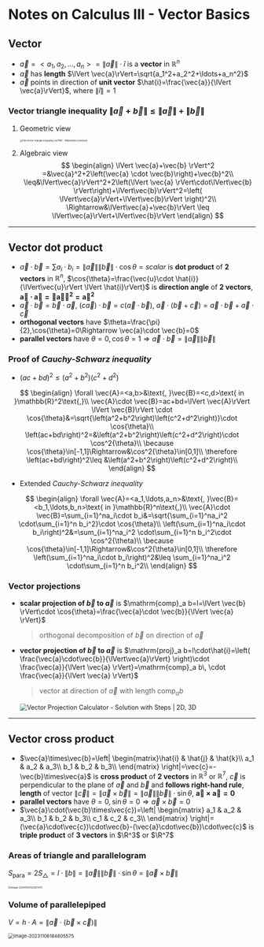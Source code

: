 # Notes on Calculus III - Vector Basics

## **Vector**

* $\vec{a}=<a_1,a_2,\ldots,a_n>=\lVert \vec{a} \rVert\cdot\hat{i}$ is a **vector** in $\mathbb{R}^n$
* $\vec{a}$ has **length** $\lVert \vec{a}\rVert=\sqrt{a_1^2+a_2^2+\ldots+a_n^2}$
* $\vec{a}$ points in direction of **unit vector** $\hat{i}=\frac{\vec{a}}{\lVert \vec{a}\rVert}$, where $\lVert\hat{i}\rVert=1$

### Vector triangle inequality $\lVert \vec{a}+\vec{b} \rVert \leq \lVert \vec{a} \rVert+\lVert \vec{b} \rVert$

1. Geometric view

   <img src="https://upload.wikimedia.org/wikipedia/commons/0/08/Vector_triangle_inequality_vw.PNG" alt="File:Vector triangle inequality vw.PNG - Wikimedia Commons" style="zoom:33%;" />

2. Algebraic view
   $$
   \begin{align}
   \lVert \vec{a}+\vec{b} \rVert^2 =&\vec{a}^2+2\left(\vec{a} \cdot \vec{b}\right)+\vec{b}^2\\
   \leq&\lVert\vec{a}\rVert^2+2\left(\lVert \vec{a} \rVert\cdot\lVert\vec{b} \rVert\right)+\lVert\vec{b}\rVert^2=\left( \lVert\vec{a}\rVert+\lVert\vec{b}\rVert \right)^2\\
   \Rightarrow&\lVert\vec{a}+\vec{b}\rVert \leq \lVert\vec{a}\rVert+\lVert\vec{b}\rVert
   \end{align}
   $$
   

---

## Vector dot product

* $\vec{a}\cdot \vec{b}=\sum a_i\cdot b_i=\lVert \vec{a}\rVert \lVert \vec{b}\rVert \cdot \cos{\theta}=scalar$ is **dot product** of **2 vectors** in $\mathbb{R}^n$, $\cos{\theta}=\frac{\vec{u}\cdot \hat{i}}{\lVert\vec{u}\rVert \lVert \hat{i}\rVert}$ is **direction angle** of **2 vectors**, $\mathbf{\vec{a}\cdot \vec{a}=\lVert \vec{a} \rVert^2=\vec{a}^2}$
* $\vec{a}\cdot\vec{b}=\vec{b}\cdot\vec{a}$, $(c\vec{a})\cdot\vec{b}=c(\vec{a}\cdot\vec{b})$, $\vec{a}\cdot\left(\vec{b}+\vec{c}\right)=\vec{a}\cdot\vec{b}+\vec{a}\cdot\vec{c}$
* **orthogonal vectors** have $\theta=\frac{\pi}{2},\cos{\theta}=0\Rightarrow \vec{a}\cdot \vec{b}=0$
* **parallel vectors** have $\theta=0,\cos{\theta}=1\Rightarrow \vec{a}\cdot \vec{b}=\lVert \vec{a}\rVert \lVert \vec{b}\rVert$

### Proof of *Cauchy-Schwarz inequality*

* $\left(ac+bd\right)^2\leq \left(a^2+b^2\right)\left(c^2+d^2\right)$

$$
\begin{align}
\forall \vec{A}=<a,b>&\text{, }\vec{B}=<c,d>\text{ in }\mathbb{R}^2\text{,}\\
\vec{A}\cdot \vec{B}=ac+bd=\lVert \vec{A}\rVert \lVert \vec{B}\rVert \cdot \cos{\theta}&=\sqrt{\left(a^2+b^2\right)\left(c^2+d^2\right)}\cdot \cos{\theta}\\
\left(ac+bd\right)^2=&\left(a^2+b^2\right)\left(c^2+d^2\right)\cdot \cos^2{\theta}\\
\because \cos{\theta}\in[-1,1]\Rightarrow&\cos^2{\theta}\in[0,1]\\
\therefore \left(ac+bd\right)^2\leq &\left(a^2+b^2\right)\left(c^2+d^2\right)\\
\end{align}
$$

* Extended *Cauchy-Schwarz inequality*

$$
\begin{align}
\forall \vec{A}=<a_1,\ldots,a_n>&\text{, }\vec{B}=<b_1,\ldots,b_n>\text{ in }\mathbb{R}^n\text{,}\\
\vec{A}\cdot \vec{B}=\sum_{i=1}^na_i\cdot b_i&=\sqrt{\sum_{i=1}^na_i^2 \cdot\sum_{i=1}^n b_i^2}\cdot \cos{\theta}\\
\left(\sum_{i=1}^na_i\cdot b_i\right)^2&=\sum_{i=1}^na_i^2 \cdot\sum_{i=1}^n b_i^2\cdot \cos^2{\theta}\\
\because \cos{\theta}\in[-1,1]\Rightarrow&\cos^2{\theta}\in[0,1]\\
\therefore \left(\sum_{i=1}^na_i\cdot b_i\right)^2&\leq \sum_{i=1}^na_i^2 \cdot\sum_{i=1}^n b_i^2\\
\end{align}
$$

### Vector projections

* **scalar projection of $\vec{b}$ to $\vec{a}$** is $\mathrm{comp}_a b=l=\lVert \vec{b} \rVert\cdot \cos{\theta}=\frac{\vec{a}\cdot \vec{b}}{\lVert \vec{a} \rVert}$

  > orthogonal decomposition of $\vec{b}$ on direction of $\vec{a}$

* **vector projection of $\vec{b}$ to $\vec{a}$** is $\mathrm{proj}_a b=l\cdot\hat{i}=\left( \frac{\vec{a}\cdot\vec{b}}{\lVert\vec{a}\rVert} \right)\cdot \frac{\vec{a}}{\lVert \vec{a} \rVert}=\mathrm{comp}_a b\, \cdot \frac{\vec{a}}{\lVert \vec{a} \rVert}$

  > vector at direction of $\vec{a}$ with length $\mathrm{comp}_a b$

  <img src="https://calconcalculator.com/wp-content/uploads/2022/01/images-2-1.png" alt="Vector Projection Calculator - Solution with Steps | 2D, 3D" style="zoom:90%;" />

---

## Vector cross product

* $\vec{a}\times\vec{b}=\left| \begin{matrix}\hat{i} & \hat{j} & \hat{k}\\ a_1 & a_2 & a_3\\ b_1 & b_2 & b_3\\ \end{matrix} \right|=\vec{c}=-\vec{b}\times\vec{a}$ is **cross product** of **2 vectors** in $\mathbb{R}^3$ or $\mathbb{R}^7$, $\vec{c}$ is perpendicular to the plane of $\vec{a}$ and $\vec{b}$ and **follows right-hand rule**, **length** of vector $\lVert \vec{c}\rVert=\lVert\vec{a}\times\vec{b}\rVert=\lVert\vec{a}\rVert\lVert\vec{b}\rVert\cdot\sin{\theta}$, $\mathbf{\vec{a}\times\vec{a}=0}$
* **parallel vectors** have $\theta=0,\sin{\theta}=0\Rightarrow\vec{a}\times\vec{b}=0$
* $\vec{a}\cdot(\vec{b}\times\vec{c})=\left| \begin{matrix} a_1 & a_2 & a_3\\ b_1 & b_2 & b_3\\ c_1 & c_2 & c_3\\ \end{matrix} \right|=(\vec{a}\cdot\vec{c})\cdot\vec{b}-(\vec{a}\cdot\vec{b})\cdot\vec{c}$ is **triple product** of **3 vectors** in $\R^3$ or $\R^7$

### Areas of triangle and parallelogram

$S_{\mathrm{para}}=2S_\triangle=l\cdot \lVert b\rVert=\lVert\vec{a}\rVert\lVert\vec{b}\rVert\cdot\sin{\theta}=\lVert\vec{a}\times\vec{b}\rVert$

<img src="C:\Users\yangy\AppData\Roaming\Typora\typora-user-images\image-20240124122921431.png" alt="image-20240124122921431" style="zoom:35%;" />

### Volume of parallelepiped

$V=h\cdot A=\lVert \vec{a}\cdot(\vec{b}\times\vec{c})\rVert$

<img src="C:\Users\yangy\AppData\Roaming\Typora\typora-user-images\image-20231106184805575.png" alt="image-20231106184805575" style="zoom:67%;" />
